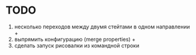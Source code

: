 # TODO

1. несколько переходов между двумя стейтами в одном направлении +
2. выпрямить конфигурацию (merge properties) +
3. сделать запуск рисовалки из командной строки